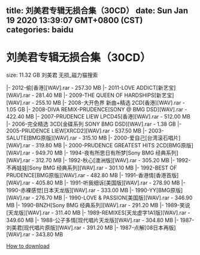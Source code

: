 
title: 刘美君专辑无损合集（30CD）
date: Sun Jan 19 2020 13:39:07 GMT+0800 (CST)    
categories: baidu
---

# 刘美君专辑无损合集（30CD）
size: 11.32 GB
 刘美君 无损_磁力猫搜索
 
|- 2012-偷[香港][WAV].rar - 257.30 MB
|- 2011-LOVE ADDICT[新艺宝][WAV].rar - 281.40 MB
|- 2009-THE QUEEN OF HARDSHIPS[新艺宝][WAV].rar - 255.10 MB
|- 2008-大开色界 新曲+精选 2CD[香港][WAV].rar - 1.05 GB
|- 2008-DIVA REMIX-PRUDENCE[SONY @ BMG DSD][WAV].rar - 422.40 MB
|- 2007-PRUDENCE LIEW LPCD45[香港][WAV].rar - 512.00 MB
|- 2006-完全精选 3CD[金碟系列 SONY BMG DSD][WAV].rar - 1.38 GB
|- 2005-PRUDENCE LIEW[XRCD2][WAV].rar - 537.50 MB
|- 2003-SALUTE[BMG原版][WAV].rar - 315.10 MB
|- 2000-爱自己[台湾滚石唱片][WAV].rar - 319.80 MB
|- 2000-PRUDENCE GREATEST HITS  2CD[BMG原版][WAV].rar - 949.70 MB
|- 1994-夜有所思日有所梦[Sony BMG 经典系列][WAV].rar - 312.70 MB
|- 1992-秋心[澳洲版][WAV].rar - 305.20 MB
|- 1992-不再娃娃[Sony BMG 经典系列][WAV].rar - 301.10 MB
|- 1992-BEST OF PRUDENCE[BMG原版][WAV].rar - 482.80 MB
|- 1991-香港情[香港首版][WAV].rar - 405.80 MB
|- 1991-听我细诉[美国版][WAV].rar - 278.90 MB
|- 1990-赤裸感觉[日本天龙版][WAV].rar - 333.00 MB
|- 1990-YY[BMG原版][WAV].rar - 276.70 MB
|- 1990-LOVE & PASSION[美国版][WAV].rar - 346.90 MB
|- 1990-BNZH[Sony BMG 经典系列][WAV].rar - 291.20 MB
|- 1989-笑说[天龙版][WAV].rar - 311.40 MB
|- 1989-REMIXES[天龙虚字1A1版][WAV].rar - 349.60 MB
|- 1988-公子多情[现代唱片天龙版][WAV].rar - 304.80 MB
|- 1987-刘美君[现代唱片原版][WAV].rar - 391.20 MB
|- 1987-点解[08日本再版][WAV].rar - 343.80 MB

[How to download](https://bpcam.bemobtrk.com/go/2ceec3aa-1ca2-46d6-b9ff-aaa5c184517c?jno=4175)